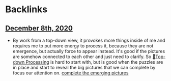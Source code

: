 
# Backlinks
## [December 8th, 2020](<December 8th, 2020.md>)
- By work from a top-down view, it provokes more things inside of me and requires me to put more energy to process it, because they are not emergence, but actually force to appear instead. It's good if the pictures are somehow connected to each other and just need to clarify. So [🌲Top-down Processing](<🌲Top-down Processing.md>) is hard to start with, but is good when the puzzles are in place and start to reveal the big pictures that we can complete by focus our attention on. [complete the emerging pictures](<complete the emerging pictures.md>)

